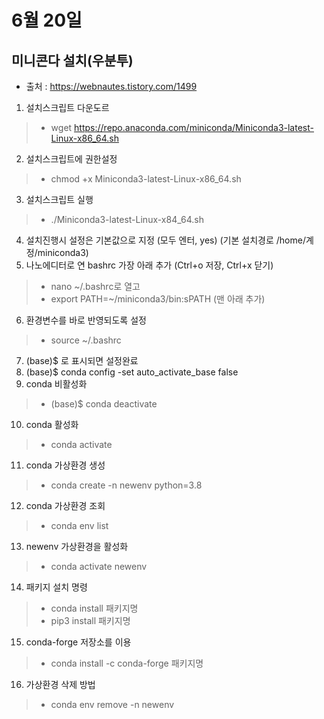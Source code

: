 # 6월 20일

## 미니콘다 설치(우분투)
- 출처 : https://webnautes.tistory.com/1499
1. 설치스크립트 다운도르
> - wget https://repo.anaconda.com/miniconda/Miniconda3-latest-Linux-x86_64.sh
2. 설치스크립트에 권한설정
> - chmod +x Miniconda3-latest-Linux-x86_64.sh
3. 설치스크립트 실행
> - ./Miniconda3-latest-Linux-x84_64.sh
4. 설치진행시 설정은 기본값으로 지정 (모두 엔터, yes) (기본 설치경로 /home/계정/miniconda3)
5. 나노에디터로 연 bashrc 가장 아래 추가 (Ctrl+o 저장, Ctrl+x 닫기)
> - nano ~/.bashrc로 열고
> - export PATH=~/miniconda3/bin:sPATH (맨 아래 추가)
6. 환경변수를 바로 반영되도록 설정
> - source ~/.bashrc
7. (base)$ 로 표시되면 설정완료
8. (base)$ conda config -set auto_activate_base false
9. conda 비활성화
> - (base)$ conda deactivate
10. conda 활성화
> - conda activate
11. conda 가상환경 생성
> - conda create -n newenv python=3.8
12. conda 가상환경 조회
> - conda env list
13. newenv 가상환경을 활성화
> - conda activate newenv
14. 패키지 설치 명령
> - conda install 패키지명
> - pip3 install 패키지명
15. conda-forge 저장소를 이용
> - conda install -c conda-forge 패키지명
16. 가상환경 삭제 방법
> - conda env remove -n newenv
